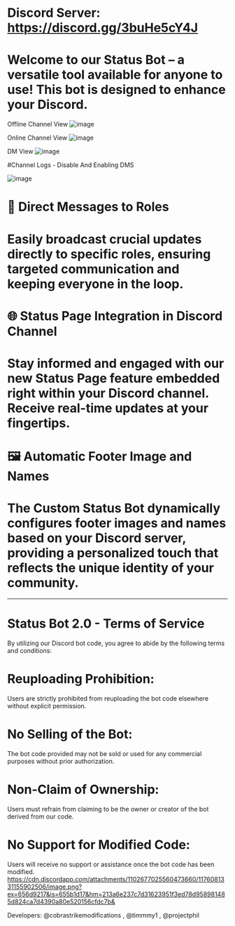 # Discord Server: https://discord.gg/3buHe5cY4J

# Welcome to our Status Bot – a versatile tool available for anyone to use! This bot is designed to enhance your Discord.

Offline Channel View
![image](https://github.com/Cobra435/Status-Bot/assets/71304873/68ea6c36-329f-4eee-988a-eb248e378c00)

Online Channel View
![image](https://github.com/Cobra435/Status-Bot/assets/71304873/e60bcd3b-121f-48f2-a197-7a0958e76bac)

DM View
![image](https://github.com/Cobra435/Status-Bot/assets/71304873/b5d7e79f-8379-4627-8cb6-6ac3dfbe6827)

#Channel Logs - Disable And Enabling DMS 

![image](https://github.com/Cobra435/Status-Bot/assets/71304873/f52d52eb-6a82-4489-ac37-6eda9685d711)

# 🤖 Direct Messages to Roles
# Easily broadcast crucial updates directly to specific roles, ensuring targeted communication and keeping everyone in the loop.

# 🌐 Status Page Integration in Discord Channel 
# Stay informed and engaged with our new Status Page feature embedded right within your Discord channel. Receive real-time updates at your fingertips.

# 🖼️ Automatic Footer Image and Names
# The Custom Status Bot dynamically configures footer images and names based on your Discord server, providing a personalized touch that reflects the unique identity of your community.
-----------------------------------------------------------------------------------------------------------------------------------------------------------------------------------------
# Status Bot 2.0 - Terms of Service
By utilizing our Discord bot code, you agree to abide by the following terms and conditions:

# Reuploading Prohibition:
Users are strictly prohibited from reuploading the bot code elsewhere without explicit permission.

# No Selling of the Bot:
The bot code provided may not be sold or used for any commercial purposes without prior authorization.

# Non-Claim of Ownership:
Users must refrain from claiming to be the owner or creator of the bot derived from our code.

# No Support for Modified Code:
Users will receive no support or assistance once the bot code has been modified.
https://cdn.discordapp.com/attachments/1102677025560473660/1176081331155902506/image.png?ex=656d9217&is=655b1d17&hm=213a6e237c7d31623951f3ed78d958981485d824ca7d4390a80e520156cfdc7b&

Developers: @cobrastrikemodifications , @timmmy1 , @projectphil 
